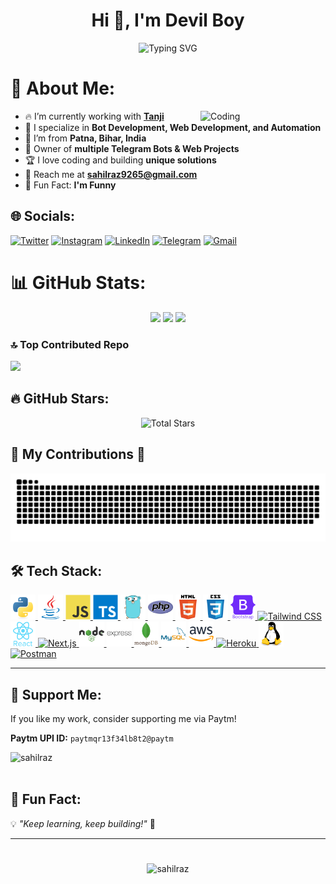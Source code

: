 <h1 align="center">Hi 👋, I'm Devil Boy</h1>

<p align="center">
  <img src="https://readme-typing-svg.herokuapp.com?font=Fira+Code&weight=600&size=22&pause=1000&color=F70000&center=true&width=900&lines=🚀+A+Passionate+Developer+From+India;💻+Frontend+and+Backend+Developer;🔥+Expert+in+Python%2C+Java%2C+PHP%2C+JavaScript;🌍+Web+Dev%3A+HTML%2C+CSS%2C+JavaScript%2C+PHP;🤖+Bot+Dev%3A+Telegram+Bots%2C+AI+Assistants;🛠+Frameworks%3A+Node.js%2C+Next.Js%2C+React.js%2C+Express.js" alt="Typing SVG">
</p>

# 💫 About Me:
<img align="right" alt="Coding" width="200px" src="https://media1.tenor.com/m/DCd-sK7uyH0AAAAC/cute-cat-tiny.gif">


- 🔥 I’m currently working with **[Tanji](https://github.com/toxicraunak)**
- 🌟 I specialize in **Bot Development, Web Development, and Automation**
- 📍 I’m from **Patna, Bihar, India**
- 💼 Owner of **multiple Telegram Bots & Web Projects**
- 🏆 I love coding and building **unique solutions**  
- 📧 Reach me at **sahilraz9265@gmail.com**
- 💬 Fun Fact: **I'm Funny**


## 🌐 Socials:
[![Twitter](https://img.shields.io/badge/Twitter-%231DA1F2.svg?logo=Twitter&logoColor=white)](https://x.com/_SahilRaz) [![Instagram](https://img.shields.io/badge/Instagram-%23E4405F.svg?logo=Instagram&logoColor=white)](https://instagram.com/urr_wishes) [![LinkedIn](https://img.shields.io/badge/LinkedIn-%230077B5.svg?logo=linkedin&logoColor=white)](https://linkedin.com/in/sahilraz) [![Telegram](https://img.shields.io/badge/Telegram-%231DA1F2.svg?logo=Telegram&logoColor=white)](https://t.me/aadarsh_gc) [![Gmail](https://img.shields.io/badge/Gmail-D14836?logo=Gmail&logoColor=white)](mailto:sahilraz9265@gmail.com)

# 📊 GitHub Stats:

<p align="center">
  <img src="https://github-readme-stats.vercel.app/api?username=sahilraz&show_icons=true&theme=radical" width="48%"/>
  <img src="https://github-readme-streak-stats.herokuapp.com/?user=sahilraz&theme=radical" width="48%"/>
  <img src="https://github-readme-stats.vercel.app/api/top-langs/?username=sahilraz&theme=radical&hide_border=false&include_all_commits=false&count_private=false&layout=compact" width=48%/>
</p>

### 🔝 Top Contributed Repo
![](https://github-contributor-stats.vercel.app/api?username=sahilraz&limit=5&theme=radical&combine_all_yearly_contributions=true)

## 🔥 GitHub Stars:
<p align="center">
  <img src="https://img.shields.io/github/stars/sahilraz?style=for-the-badge&logo=github&label=Stars" alt="Total Stars"/>
</p>

## 🐍 My Contributions 🐍

<div align="center">
  <picture>
    <source
      media="(prefers-color-scheme: dark)"
      srcset="https://raw.githubusercontent.com/platane/snk/output/github-contribution-grid-snake-dark.svg"
    />
    <source
      media="(prefers-color-scheme: light)"
      srcset="https://raw.githubusercontent.com/platane/snk/output/github-contribution-grid-snake.svg"
    />
    <img
      alt="github contribution grid snake animation"
      src="https://raw.githubusercontent.com/platane/snk/output/github-contribution-grid-snake.svg"
    />
  </picture>
</div>

## 🛠 Tech Stack:
<p align="left">
  <!-- Programming Languages -->
  <a href="https://www.python.org/" target="_blank">
    <img src="https://raw.githubusercontent.com/devicons/devicon/master/icons/python/python-original.svg" alt="Python" width="40" height="40"/>
  </a>
  <a href="https://www.java.com/" target="_blank">
    <img src="https://raw.githubusercontent.com/devicons/devicon/master/icons/java/java-original.svg" alt="Java" width="40" height="40"/>
  </a>
  <a href="https://developer.mozilla.org/en-US/docs/Web/JavaScript" target="_blank">
    <img src="https://raw.githubusercontent.com/devicons/devicon/master/icons/javascript/javascript-original.svg" alt="JavaScript" width="40" height="40"/>
  </a>
  <a href="https://www.typescriptlang.org/" target="_blank">
    <img src="https://raw.githubusercontent.com/devicons/devicon/master/icons/typescript/typescript-original.svg" alt="TypeScript" width="40" height="40"/>
  </a>
  <a href="https://go.dev/" target="_blank">
    <img src="https://raw.githubusercontent.com/devicons/devicon/master/icons/go/go-original.svg" alt="Go" width="40" height="40"/>
  </a>
  <a href="https://www.php.net/" target="_blank">
    <img src="https://raw.githubusercontent.com/devicons/devicon/master/icons/php/php-original.svg" alt="PHP" width="40" height="40"/>
  </a>

  <!-- Frontend -->
  <a href="https://developer.mozilla.org/en-US/docs/Web/HTML" target="_blank">
    <img src="https://raw.githubusercontent.com/devicons/devicon/master/icons/html5/html5-original-wordmark.svg" alt="HTML5" width="40" height="40"/>
  </a>
  <a href="https://developer.mozilla.org/en-US/docs/Web/CSS" target="_blank">
    <img src="https://raw.githubusercontent.com/devicons/devicon/master/icons/css3/css3-original-wordmark.svg" alt="CSS3" width="40" height="40"/>
  </a>
  <a href="https://getbootstrap.com/" target="_blank">
    <img src="https://raw.githubusercontent.com/devicons/devicon/master/icons/bootstrap/bootstrap-plain-wordmark.svg" alt="Bootstrap" width="40" height="40"/>
  </a>
  <a href="https://tailwindcss.com/" target="_blank">
    <img src="https://www.vectorlogo.zone/logos/tailwindcss/tailwindcss-icon.svg" alt="Tailwind CSS" width="40" height="40"/>
  </a>
  <a href="https://reactjs.org/" target="_blank">
    <img src="https://raw.githubusercontent.com/devicons/devicon/master/icons/react/react-original-wordmark.svg" alt="React" width="40" height="40"/>
  </a>
  <a href="https://nextjs.org/" target="_blank">
    <img src="https://cdn.worldvectorlogo.com/logos/nextjs-2.svg" alt="Next.js" width="40" height="40"/>
  </a>

  <!-- Backend -->
  <a href="https://nodejs.org/" target="_blank">
    <img src="https://raw.githubusercontent.com/devicons/devicon/master/icons/nodejs/nodejs-original-wordmark.svg" alt="Node.js" width="40" height="40"/>
  </a>
  <a href="https://expressjs.com/" target="_blank">
    <img src="https://raw.githubusercontent.com/devicons/devicon/master/icons/express/express-original-wordmark.svg" alt="Express.js" width="40" height="40"/>
  </a>

  <!-- Databases -->
  <a href="https://www.mongodb.com/" target="_blank">
    <img src="https://raw.githubusercontent.com/devicons/devicon/master/icons/mongodb/mongodb-original-wordmark.svg" alt="MongoDB" width="40" height="40"/>
  </a>
  <a href="https://www.mysql.com/" target="_blank">
    <img src="https://raw.githubusercontent.com/devicons/devicon/master/icons/mysql/mysql-original-wordmark.svg" alt="MySQL" width="40" height="40"/>
  </a>

  <!-- DevOps & Tools -->
  <a href="https://aws.amazon.com/" target="_blank">
    <img src="https://raw.githubusercontent.com/devicons/devicon/master/icons/amazonwebservices/amazonwebservices-original-wordmark.svg" alt="AWS" width="40" height="40"/>
  </a>
  <a href="https://www.heroku.com/" target="_blank">
    <img src="https://www.vectorlogo.zone/logos/heroku/heroku-icon.svg" alt="Heroku" width="40" height="40"/>
  </a>
  <a href="https://www.linux.org/" target="_blank">
    <img src="https://raw.githubusercontent.com/devicons/devicon/master/icons/linux/linux-original.svg" alt="Linux" width="40" height="40"/>
  </a>
  <a href="https://www.postman.com/" target="_blank">
    <img src="https://www.vectorlogo.zone/logos/getpostman/getpostman-icon.svg" alt="Postman" width="40" height="40"/>
  </a>
</p>


---

## 💎 Support Me:
If you like my work, consider supporting me via Paytm!

**Paytm UPI ID:** `paytmqr13f34lb8t2@paytm`

<p><a href="https://www.buymeacoffee.com/devilboy"> <img align="left" src="https://cdn.buymeacoffee.com/buttons/v2/default-yellow.png" height="50" width="210" alt="sahilraz" /></a></p><br><br>

## 🚀 Fun Fact:
💡 *"Keep learning, keep building!"* 🚀

---
# 
<p align="center"> <img src="https://komarev.com/ghpvc/?username=sahilraz&label=👤Profile%20views&20&color=0e75b6" alt="sahilraz" /> </p>
